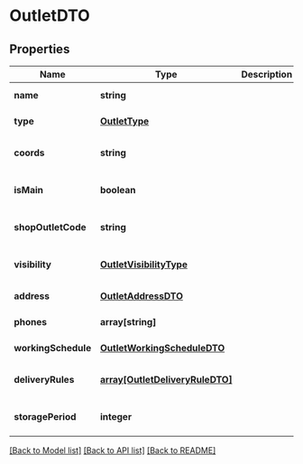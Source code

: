 # OutletDTO

## Properties
Name | Type | Description | Notes
------------ | ------------- | ------------- | -------------
**name** | **string** |  | [default to null]
**type** | [**OutletType**](OutletType.md) |  | [default to null]
**coords** | **string** |  | [optional] [default to null]
**isMain** | **boolean** |  | [optional] [default to null]
**shopOutletCode** | **string** |  | [optional] [default to null]
**visibility** | [**OutletVisibilityType**](OutletVisibilityType.md) |  | [optional] [default to null]
**address** | [**OutletAddressDTO**](OutletAddressDTO.md) |  | [default to null]
**phones** | **array[string]** |  | [default to null]
**workingSchedule** | [**OutletWorkingScheduleDTO**](OutletWorkingScheduleDTO.md) |  | [default to null]
**deliveryRules** | [**array[OutletDeliveryRuleDTO]**](OutletDeliveryRuleDTO.md) |  | [optional] [default to null]
**storagePeriod** | **integer** |  | [optional] [default to null]

[[Back to Model list]](../README.md#documentation-for-models) [[Back to API list]](../README.md#documentation-for-api-endpoints) [[Back to README]](../README.md)


